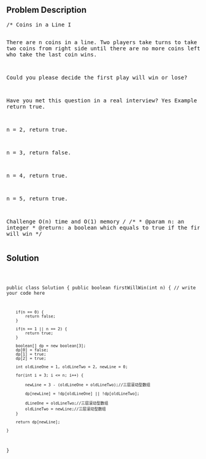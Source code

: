 <!--
<style>
  body { font-family: Arial, sans-serif; }
  .container { max-width: 400px; margin: auto; padding: 10px; }
  .comment-block { background-color: #f9f9f9; padding: 10px; border-left: 5px solid #ccc; max-width: 400px; margin: 20px auto; overflow-wrap: break-word; white-space: pre-wrap; }
  .code-block { background-color: #f4f4f4; padding: 10px; border: 1px solid #ddd; }
</style>
-->

<div class='container'>
<h2>Problem Description</h2>
<div class='comment-block'>
<pre>
/* Coins in a Line I

There are n coins in a line. Two players take turns to take one or two coins from right side until there are no more coins left. The player who take the last coin wins.

Could you please decide the first play will win or lose?

Have you met this question in a real interview? Yes
Example
n = 1, return true.

n = 2, return true.

n = 3, return false.

n = 4, return true.

n = 5, return true.

Challenge 
O(n) time and O(1) memory
*/
    /**
     * @param n: an integer
     * @return: a boolean which equals to true if the first player will win
     */
</pre>
</div>

<h2>Solution</h2>
<div class='code-block'>
<pre><code class='language-java'>

public class Solution {
    public boolean firstWillWin(int n) {
        // write your code here
        
        if(n == 0) {
            return false;
        }
        
        if(n == 1 || n == 2) {
            return true;
        }
        
        boolean[] dp = new boolean[3];
        dp[0] = false;
        dp[1] = true;
        dp[2] = true;
        
        int oldLineOne = 1, oldLineTwo = 2, newLine = 0;
        
        for(int i = 3; i <= n; i++) {

            newLine = 3 - (oldLineOne + oldLineTwo);//三层滚动型数组
            
            dp[newLine] = !dp[oldLineOne] || !dp[oldLineTwo];
                
            dLineOne = oldLineTwo;//三层滚动型数组
            oldLineTwo = newLine;//三层滚动型数组
        }
        
        return dp[newLine];
       
    }
}</code></pre>
</div>
</div>
